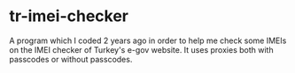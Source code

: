 # tr-imei-checker
A program which I coded 2 years ago in order to help me check some IMEIs on the IMEI checker of Turkey's e-gov website. It uses proxies both with passcodes or without passcodes. 
